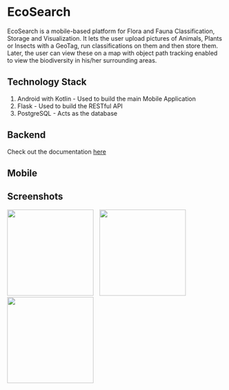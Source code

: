 # EcoSearch
EcoSearch is a mobile-based platform for Flora and Fauna Classification, Storage and Visualization. 
It lets the user upload pictures of Animals, Plants or Insects with a GeoTag, run classifications on them and then store them. Later, the user can view these on a map with object path tracking enabled to view the biodiversity in his/her surrounding areas.



## Technology Stack

1. Android with Kotlin - Used to build the main Mobile Application
2. Flask - Used to build the RESTful API
3. PostgreSQL - Acts as the database

## Backend

Check out the documentation <a href='https://documenter.getpostman.com/view/12023420/TzJx7G9C'>here</a>

## Mobile

## Screenshots

<div style="flex-direction: row;">
  <img src="https://user-images.githubusercontent.com/45410599/115988954-7ab37680-a5d9-11eb-9731-2f5a4902ed2b.jpg" width="200px" style="margin-right: 10px;" alt="">
  <img src="https://user-images.githubusercontent.com/45410599/115989000-ab93ab80-a5d9-11eb-9fce-472c6b5ef6ce.jpg" width="200px" style="margin-right: 10px;" alt="">
  <img src="https://user-images.githubusercontent.com/45410599/115988998-aafb1500-a5d9-11eb-8ea2-cec4a18974c3.jpg" width="200px" alt="">
</div>
